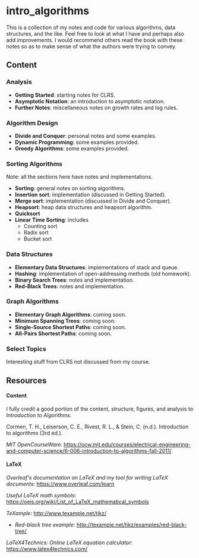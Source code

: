 # intro_algorithms

This is a collection of my notes and code for various algorithms, data structures, and the like. Feel free to look at what I have and perhaps also add improvements. I would recommend others read the book with these notes so as to make sense of what the authors were trying to convey.

## Content
### Analysis
* __Getting Started__: starting notes for CLRS.
* __Asymptotic Notation__: an introduction to asymptotic notation.
* __Further Notes__: miscellaneous notes on growth rates and log rules.

### Algorithm Design
* __Divide and Conquer__: personal notes and some examples.
* __Dynamic Programming__: some examples provided.
* __Greedy Algorithms__: some examples provided.

### Sorting Algorithms
Note: all the sections here have notes and implementations.

* __Sorting__: general notes on sorting algorithms.
* __Insertion sort__: implementation (discussed in Getting Started).
* __Merge sort__: implementation (discussed in Divide and Conquer).
* __Heapsort__: heap data structures and heapsort algorithm.
* __Quicksort__
* __Linear Time Sorting__: includes
  * Counting sort
  * Radix sort
  * Bucket sort

### Data Structures
* __Elementary Data Structures__: implementations of stack and queue.
* __Hashing__: implementation of open-addressing methods (old homework).
* __Binary Search Trees__: notes and implementation.
* __Red-Black Trees__: notes and implementation.

### Graph Algorithms
* __Elementary Graph Algorithms__: coming soon.
* __Minimum Spanning Trees__: coming soon.
* __Single-Source Shortest Paths__: coming soon.
* __All-Pairs Shortest Paths__: coming soon.

### Select Topics
Interesting stuff from CLRS not discussed from my course.

## Resources
#### Content
I fully credit a good portion of the content, structure, figures, and analysis to _Introduction to Algorithms_. 

Cormen, T. H., Leiserson, C. E., Rivest, R. L., & Stein, C. (n.d.). Introduction to algorithms (3rd ed.).

_MIT OpenCourseWare_:
https://ocw.mit.edu/courses/electrical-engineering-and-computer-science/6-006-introduction-to-algorithms-fall-2011/

#### LaTeX
_Overleaf's documentation on LaTeX and my tool for writing LaTeX documents_:
https://www.overleaf.com/learn

_Useful LaTeX math symbols_:
https://oeis.org/wiki/List_of_LaTeX_mathematical_symbols  

_TeXample_:
http://www.texample.net/tikz/ 

  * _Red-black tree example_: http://texample.net/tikz/examples/red-black-tree/ 
 
_LaTeX4Technics: Online LaTeX equation calculator_:
https://www.latex4technics.com/
